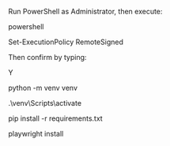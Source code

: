 Run PowerShell as Administrator, then execute:

powershell

Set-ExecutionPolicy RemoteSigned


Then confirm by typing:

Y

python -m venv venv

.\venv\Scripts\activate

pip install -r requirements.txt 

playwright install